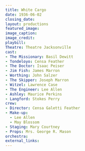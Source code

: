 ```yaml
---
title: White Cargo
date: 1936-06-02
closing_date:
layout: productions
featured_image:
image_caption:
image_credit:
playbill:
Theatre: Theatre Jacksonville
cast:
- The Missionary: Basil Dewitt
- Tondeloyo: Censa Feather
- The Doctor: Isaac Peiser
- Jim Fish: James Marron
- Worthing: John Salzer
- The Skipper: Joseph Marron
- Witzel: Lawrence Case
- The Engineer: Lee Allen
- Ashley: Maurice Perkins
- Langford: Stokes Perry
crew:
- Director: Censa Galetti Feather
- Make-up:
  - Lee Allen
  - May Blossom
- Staging: Mary Courtney
- Props: Mrs. George R. Mason
orchestra:
external_links:
---
```


